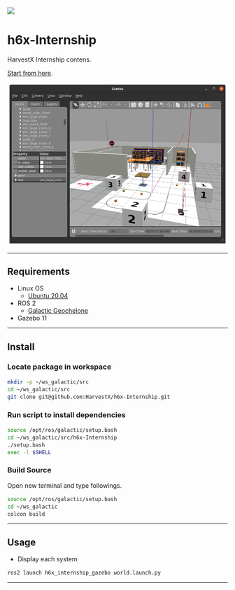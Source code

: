 <img src="https://harvestx.jp/img/logo-red.svg" width="30%">

# h6x-Internship
HarvestX Internship contens.

[Start from here](./docs).

![](./docs/images/score/gazebo-sim.png)

---

## Requirements
- Linux OS
  - [Ubuntu 20.04](https://releases.ubuntu.com/20.04/)
- ROS 2
  - [Galactic Geochelone](https://index.ros.org/doc/ros2/Installation/Galactic/)
- Gazebo 11

---

## Install
### Locate package in workspace
```bash
mkdir -p ~/ws_galactic/src
cd ~/ws_galactic/src
git clone git@github.com:HarvestX/h6x-Internship.git
```

### Run script to install dependencies
```bash
source /opt/ros/galactic/setup.bash
cd ~/ws_galactic/src/h6x-Internship
./setup.bash
exec -l $SHELL
```

### Build Source
Open new terminal and type followings.
```bash
source /opt/ros/galactic/setup.bash
cd ~/ws_galactic
colcon build
```

---

## Usage
- Display each system
```bash
ros2 launch h6x_internship_gazebo world.launch.py
```

---

